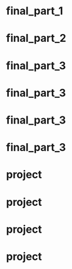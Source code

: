 # final_part_1
# final_part_2
# final_part_3
# final_part_3
# final_part_3
# final_part_3
# project
# project
# project
# project
